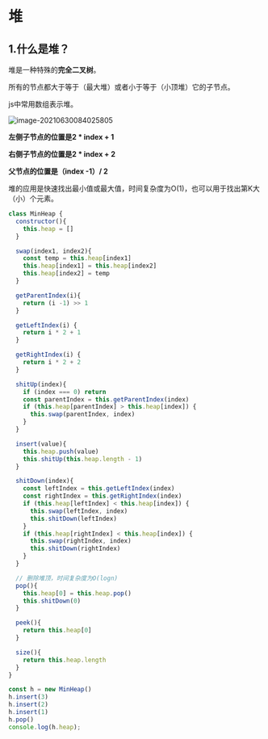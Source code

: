 # 堆

## 1.什么是堆？

堆是一种特殊的**完全二叉树**。

所有的节点都大于等于（最大堆）或者小于等于（小顶堆）它的子节点。

js中常用数组表示堆。

![image-20210630084025805](https://i.loli.net/2021/06/30/JSGLqvdWPowr8nO.png)

**左侧子节点的位置是2 * index + 1**

**右侧子节点的位置是2 * index + 2**

**父节点的位置是（index -1）/ 2**

堆的应用是快速找出最小值或最大值，时间复杂度为O(1)，也可以用于找出第K大（小）个元素。

```js
class MinHeap {
  constructor(){
    this.heap = []
  }

  swap(index1, index2){
    const temp = this.heap[index1]
    this.heap[index1] = this.heap[index2]
    this.heap[index2] = temp
  }

  getParentIndex(i){
    return (i -1) >> 1
  }

  getLeftIndex(i) {
    return i * 2 + 1
  }

  getRightIndex(i) {
    return i * 2 + 2
  }

  shitUp(index){
    if (index === 0) return
    const parentIndex = this.getParentIndex(index)
    if (this.heap[parentIndex] > this.heap[index]) {
      this.swap(parentIndex, index)
    }
  }

  insert(value){
    this.heap.push(value)
    this.shitUp(this.heap.length - 1)
  }

  shitDown(index){
    const leftIndex = this.getLeftIndex(index)
    const rightIndex = this.getRightIndex(index)
    if (this.heap[leftIndex] < this.heap[index]) {
      this.swap(leftIndex, index)
      this.shitDown(leftIndex)
    }
    if (this.heap[rightIndex] < this.heap[index]) {
      this.swap(rightIndex, index)
      this.shitDown(rightIndex)
    }
  }

  // 删除堆顶，时间复杂度为O(logn)
  pop(){
    this.heap[0] = this.heap.pop()
    this.shitDown(0)
  }

  peek(){
    return this.heap[0]
  }

  size(){
    return this.heap.length
  }
}

const h = new MinHeap()
h.insert(3)
h.insert(2)
h.insert(1)
h.pop()
console.log(h.heap);
```

